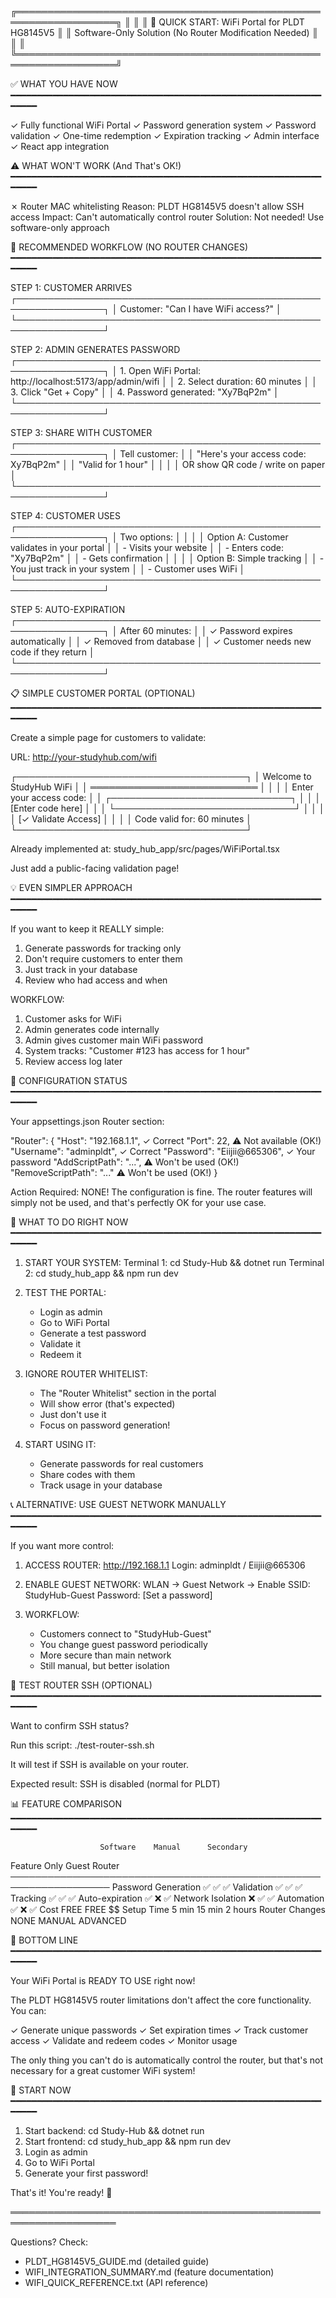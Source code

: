 ╔══════════════════════════════════════════════════════════════════╗
║                                                                  ║
║  🚀 QUICK START: WiFi Portal for PLDT HG8145V5                  ║
║  Software-Only Solution (No Router Modification Needed)          ║
║                                                                  ║
╚══════════════════════════════════════════════════════════════════╝


✅ WHAT YOU HAVE NOW
━━━━━━━━━━━━━━━━━━━━━━━━━━━━━━━━━━━━━━━━━━━━━━━━━━━━━━━━━━━━━━━━

✓ Fully functional WiFi Portal
✓ Password generation system
✓ Password validation
✓ One-time redemption
✓ Expiration tracking
✓ Admin interface
✓ React app integration


⚠️ WHAT WON'T WORK (And That's OK!)
━━━━━━━━━━━━━━━━━━━━━━━━━━━━━━━━━━━━━━━━━━━━━━━━━━━━━━━━━━━━━━━━

✗ Router MAC whitelisting
  Reason: PLDT HG8145V5 doesn't allow SSH access
  Impact: Can't automatically control router
  Solution: Not needed! Use software-only approach


🎯 RECOMMENDED WORKFLOW (NO ROUTER CHANGES)
━━━━━━━━━━━━━━━━━━━━━━━━━━━━━━━━━━━━━━━━━━━━━━━━━━━━━━━━━━━━━━━━

STEP 1: CUSTOMER ARRIVES
┌────────────────────────────────────────────────────────────────┐
│ Customer: "Can I have WiFi access?"                            │
└────────────────────────────────────────────────────────────────┘

STEP 2: ADMIN GENERATES PASSWORD
┌────────────────────────────────────────────────────────────────┐
│ 1. Open WiFi Portal: http://localhost:5173/app/admin/wifi     │
│ 2. Select duration: 60 minutes                                 │
│ 3. Click "Get + Copy"                                          │
│ 4. Password generated: "Xy7BqP2m"                              │
└────────────────────────────────────────────────────────────────┘

STEP 3: SHARE WITH CUSTOMER
┌────────────────────────────────────────────────────────────────┐
│ Tell customer:                                                 │
│ "Here's your access code: Xy7BqP2m"                            │
│ "Valid for 1 hour"                                             │
│                                                                │
│ OR show QR code / write on paper                               │
└────────────────────────────────────────────────────────────────┘

STEP 4: CUSTOMER USES
┌────────────────────────────────────────────────────────────────┐
│ Two options:                                                   │
│                                                                │
│ Option A: Customer validates in your portal                    │
│   - Visits your website                                        │
│   - Enters code: "Xy7BqP2m"                                    │
│   - Gets confirmation                                          │
│                                                                │
│ Option B: Simple tracking                                      │
│   - You just track in your system                              │
│   - Customer uses WiFi                                         │
└────────────────────────────────────────────────────────────────┘

STEP 5: AUTO-EXPIRATION
┌────────────────────────────────────────────────────────────────┐
│ After 60 minutes:                                              │
│ ✓ Password expires automatically                               │
│ ✓ Removed from database                                        │
│ ✓ Customer needs new code if they return                       │
└────────────────────────────────────────────────────────────────┘


📋 SIMPLE CUSTOMER PORTAL (OPTIONAL)
━━━━━━━━━━━━━━━━━━━━━━━━━━━━━━━━━━━━━━━━━━━━━━━━━━━━━━━━━━━━━━━━

Create a simple page for customers to validate:

URL: http://your-studyhub.com/wifi

┌─────────────────────────────────────┐
│  Welcome to StudyHub WiFi           │
│  ═══════════════════════════         │
│                                      │
│  Enter your access code:             │
│  ┌─────────────────────────────┐    │
│  │ [Enter code here]           │    │
│  └─────────────────────────────┘    │
│                                      │
│  [✓ Validate Access]                 │
│                                      │
│  Code valid for: 60 minutes          │
└─────────────────────────────────────┘

Already implemented at:
  study_hub_app/src/pages/WiFiPortal.tsx
  
Just add a public-facing validation page!


💡 EVEN SIMPLER APPROACH
━━━━━━━━━━━━━━━━━━━━━━━━━━━━━━━━━━━━━━━━━━━━━━━━━━━━━━━━━━━━━━━━

If you want to keep it REALLY simple:

1. Generate passwords for tracking only
2. Don't require customers to enter them
3. Just track in your database
4. Review who had access and when

WORKFLOW:
1. Customer asks for WiFi
2. Admin generates code internally
3. Admin gives customer main WiFi password
4. System tracks: "Customer #123 has access for 1 hour"
5. Review access log later


🔧 CONFIGURATION STATUS
━━━━━━━━━━━━━━━━━━━━━━━━━━━━━━━━━━━━━━━━━━━━━━━━━━━━━━━━━━━━━━━━

Your appsettings.json Router section:
  
  "Router": {
    "Host": "192.168.1.1",              ✓ Correct
    "Port": 22,                          ⚠️ Not available (OK!)
    "Username": "adminpldt",             ✓ Correct
    "Password": "Eiijii@665306",         ✓ Your password
    "AddScriptPath": "...",              ⚠️ Won't be used (OK!)
    "RemoveScriptPath": "..."            ⚠️ Won't be used (OK!)
  }

Action Required: NONE!
The configuration is fine. The router features will simply not be used,
and that's perfectly OK for your use case.


🎯 WHAT TO DO RIGHT NOW
━━━━━━━━━━━━━━━━━━━━━━━━━━━━━━━━━━━━━━━━━━━━━━━━━━━━━━━━━━━━━━━━

1. START YOUR SYSTEM:
   Terminal 1: cd Study-Hub && dotnet run
   Terminal 2: cd study_hub_app && npm run dev

2. TEST THE PORTAL:
   - Login as admin
   - Go to WiFi Portal
   - Generate a test password
   - Validate it
   - Redeem it

3. IGNORE ROUTER WHITELIST:
   - The "Router Whitelist" section in the portal
   - Will show error (that's expected)
   - Just don't use it
   - Focus on password generation!

4. START USING IT:
   - Generate passwords for real customers
   - Share codes with them
   - Track usage in your database


📞 ALTERNATIVE: USE GUEST NETWORK MANUALLY
━━━━━━━━━━━━━━━━━━━━━━━━━━━━━━━━━━━━━━━━━━━━━━━━━━━━━━━━━━━━━━━━

If you want more control:

1. ACCESS ROUTER:
   http://192.168.1.1
   Login: adminpldt / Eiijii@665306

2. ENABLE GUEST NETWORK:
   WLAN → Guest Network → Enable
   SSID: StudyHub-Guest
   Password: [Set a password]

3. WORKFLOW:
   - Customers connect to "StudyHub-Guest"
   - You change guest password periodically
   - More secure than main network
   - Still manual, but better isolation


🧪 TEST ROUTER SSH (OPTIONAL)
━━━━━━━━━━━━━━━━━━━━━━━━━━━━━━━━━━━━━━━━━━━━━━━━━━━━━━━━━━━━━━━━

Want to confirm SSH status?

Run this script:
  ./test-router-ssh.sh

It will test if SSH is available on your router.

Expected result: SSH is disabled (normal for PLDT)


📊 FEATURE COMPARISON
━━━━━━━━━━━━━━━━━━━━━━━━━━━━━━━━━━━━━━━━━━━━━━━━━━━━━━━━━━━━━━━━

                        Software    Manual      Secondary
Feature                 Only        Guest       Router
──────────────────────────────────────────────────────────────────
Password Generation     ✅          ✅          ✅
Validation             ✅          ✅          ✅
Tracking               ✅          ✅          ✅
Auto-expiration        ✅          ❌          ✅
Network Isolation      ❌          ✅          ✅
Automation             ✅          ❌          ✅
Cost                   FREE        FREE        $$
Setup Time             5 min       15 min      2 hours
Router Changes         NONE        MANUAL      ADVANCED


🎉 BOTTOM LINE
━━━━━━━━━━━━━━━━━━━━━━━━━━━━━━━━━━━━━━━━━━━━━━━━━━━━━━━━━━━━━━━━

Your WiFi Portal is READY TO USE right now!

The PLDT HG8145V5 router limitations don't affect the core
functionality. You can:

✓ Generate unique passwords
✓ Set expiration times
✓ Track customer access
✓ Validate and redeem codes
✓ Monitor usage

The only thing you can't do is automatically control the router,
but that's not necessary for a great customer WiFi system!


🚀 START NOW
━━━━━━━━━━━━━━━━━━━━━━━━━━━━━━━━━━━━━━━━━━━━━━━━━━━━━━━━━━━━━━━━

1. Start backend: cd Study-Hub && dotnet run
2. Start frontend: cd study_hub_app && npm run dev  
3. Login as admin
4. Go to WiFi Portal
5. Generate your first password!

That's it! You're ready! 🎊


═══════════════════════════════════════════════════════════════════

Questions? Check:
- PLDT_HG8145V5_GUIDE.md (detailed guide)
- WIFI_INTEGRATION_SUMMARY.md (feature documentation)
- WIFI_QUICK_REFERENCE.txt (API reference)

